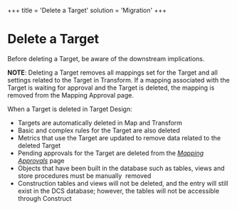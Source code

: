 +++
title = 'Delete a Target'
solution = 'Migration'
+++

# Delete a Target

Before deleting a Target, be aware of the downstream implications.

<span style="font-weight: bold;">NOTE</span>: Deleting a Target removes
all mappings set for the Target and all settings related to the Target
in Transform. If a mapping associated with the Target is waiting for
approval and the Target is deleted, the mapping is removed from the
Mapping Approval page.

When a Target is deleted in Target Design:

  - Targets are automatically deleted in Map and Transform
  - Basic and complex rules for the Target are also deleted
  - Metrics that use the Target are updated to remove data related to
    the deleted Target
  - Pending approvals for the Target are deleted from the *[Mapping
    Approvals](../../Map/Page_Desc/Mapping_Approval_H.htm)* page
  - Objects that have been built in the database such as tables, views
    and store procedures must be manually  removed
  - Construction tables and views will not be deleted, and the entry
    will still exist in the DCS database; however, the tables will not
    be accessible through Construct
